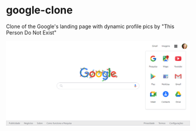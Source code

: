 # google-clone
Clone of the Google's landing page with dynamic profile pics by "This Person Do Not Exist"

![Layout](assets/demo.png)

